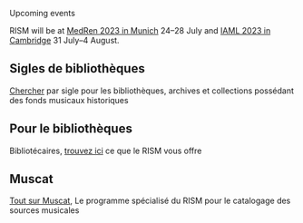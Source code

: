 <article class="notification is-warning is-light">
    <p class="has-text-weight-semibold">Upcoming events</p>
    <p>RISM will be at <a href="/events/2023/07/18/two-rism-sessions-at-medren-2023.html">MedRen 2023 in Munich</a> 24–28 July and <a href="/publications/iaml-congresses/2023.html">IAML 2023 in Cambridge</a> 31 July–4 August.</p>
</article>  

## Sigles de bibliothèques

[Chercher](/community/sigla.html) par sigle pour les bibliothèques, archives et collections possédant des fonds musicaux historiques

## Pour le bibliothèques

Bibliotécaires, [trouvez ici](/organization/rism-for-libraries.html) ce que le RISM vous offre

## Muscat

[Tout sur Muscat](/community/muscat.html), Le programme spécialisé du RISM pour le catalogage des sources musicales
